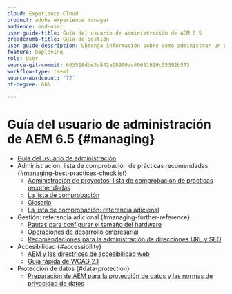 ```yaml
---
cloud: Experience Cloud
product: adobe experience manager
audience: end-user
user-guide-title: Guía del usuario de administración de AEM 6.5
breadcrumb-title: Guía de gestión
user-guide-description: Obtenga información sobre cómo administrar un proyecto de AEM.
feature: Deploying
role: User
source-git-commit: 603518dbe3d842a08900ac40651919c55392b573
workflow-type: tm+mt
source-wordcount: '72'
ht-degree: 66%

---
```



# Guía del usuario de administración de AEM 6.5 {#managing}

+ [Guía del usuario de administración](home.md)
+ Administración: lista de comprobación de prácticas recomendadas {#managing-best-practices-checklist}
   + [Administración de proyectos: lista de comprobación de prácticas recomendadas](best-practices.md)
   + [La lista de comprobación](best-practices-checklist.md)
   + [Glosario](best-practices-glossary.md)
   + [La lista de comprobación: referencia adicional](best-practices-further-reference.md)
+ Gestión: referencia adicional {#managing-further-reference}
   + [Pautas para configurar el tamaño del hardware ](hardware-sizing-guidelines.md)
   + [Operaciones de desarrollo empresarial ](enterprise-devops.md)
   + [Recomendaciones para la administración de direcciones URL y SEO ](seo-and-url-management.md)
+ Accesibilidad {#accessibility}
   + [AEM y las directrices de accesibilidad web ](web-accessibility.md)
   + [Guía rápida de WCAG 2.1](qg-wcag.md)
+ Protección de datos {#data-protection}
   + [Preparación de AEM para la protección de datos y las normas de privacidad de datos](data-protection-and-privacy.md)
